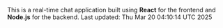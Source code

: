This is a real-time chat application built using **React** for the frontend and **Node.js** for the backend.
Last updated: Thu Mar 20 04:10:14 UTC 2025
